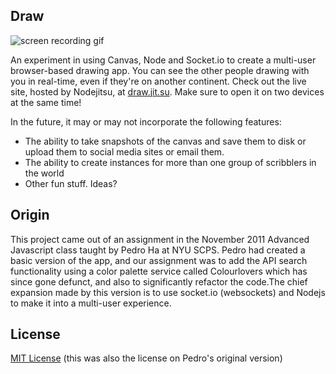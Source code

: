 Draw
----

![screen recording gif](readme_images/screenrecording.gif)

An experiment in using Canvas, Node and Socket.io to create a multi-user browser-based drawing app. You can see the other people drawing with you in real-time, even if they're on another continent. Check out the live site, hosted by Nodejitsu, at [draw.jit.su](http://draw.jit.su). Make sure to open it on two devices at the same time!

In the future, it may or may not incorporate the following features:

* The ability to take snapshots of the canvas and save them to disk or upload them to social media sites or email them.
* The ability to create instances for more than one group of scribblers in the world
* Other fun stuff. Ideas?


## Origin

This project came out of an assignment in the November 2011 Advanced Javascript class taught by Pedro Ha at NYU SCPS. Pedro had created a basic version of the app, and our assignment was to add the API search functionality using a color palette service called Colourlovers which has since gone defunct, and also to significantly refactor the code.The chief expansion made by this version is to use socket.io (websockets) and Nodejs to make it into a multi-user experience.


## License

[MIT License](https://mit-license.org/) (this was also the license on Pedro's original version)
